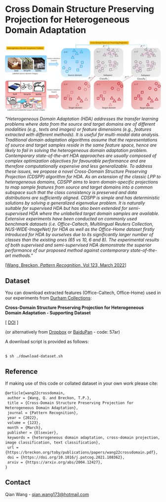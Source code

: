 # **Cross Domain Structure Preserving Projection for Heterogeneous Domain Adaptation**

![CDSPP-HDA](img.jpg)

_"Heterogeneous Domain Adaptation (HDA) addresses the transfer learning problems where data from the source and target domains are of different modalities (e.g., texts and images) or feature dimensions (e.g., features extracted with different methods). It is useful for multi-modal data analysis. Traditional domain adaptation algorithms assume that the representations of source and target samples reside in the same feature space, hence are likely to fail in solving the heterogeneous domain adaptation problem. Contemporary state-of-the-art HDA approaches are usually composed of complex optimization objectives for favourable performance and are therefore computationally expensive and less generalizable. To address these issues, we propose a novel Cross-Domain Structure Preserving Projection (CDSPP) algorithm for HDA. As an extension of the classic LPP to heterogeneous domains, CDSPP aims to learn domain-specific projections to map sample features from source and target domains into a common subspace such that the class consistency is preserved and data distributions are sufficiently aligned. CDSPP is simple and has deterministic solutions by solving a generalized eigenvalue problem. It is naturally suitable for supervised HDA but has also been extended for semi-supervised HDA where the unlabelled target domain samples are available. Extensive experiments have been conducted on commonly used benchmark datasets (i.e. Office-Caltech, Multilingual Reuters Collection, NUS-WIDE-ImageNet) for HDA as well as the Office-Home dataset firstly introduced for HDA by ourselves due to its significantly larger number of classes than the existing ones (65 vs 10, 6 and 8). The experimental results of both supervised and semi-supervised HDA demonstrate the superior performance of our proposed method against contemporary state-of-the-art methods."_

[[Wang, Breckon, _Pattern Recognition_, Vol 123, March 2022](https://breckon.org/toby/publications/papers/wang22crossdomain.pdf)]

## Dataset

You can download extracted features (Office-Caltech, Office-Home) used in our experiments from [Durham Collections](https://collections.durham.ac.uk):

**Cross-Domain Structure Preserving Projection for Heterogeneous Domain Adaptation - Supporting Dataset**

[ [DOI](http://doi.org/10.15128/r2jw827b67n) ]

(or alternatively from  [Dropbox](https://www.dropbox.com/sh/293h2sij1oirn3y/AAD_J8ZReGHglzw84RSs6sb8a?dl=0) or [BaiduPan](https://pan.baidu.com/s/1tLfPuOj8745bme4omzAcNg) - code: 57ar)

A download script is provided as follows:

```

$ sh ./download-dataset.sh

```

## Reference

If making use of this code or collated dataset in your own work please cite:

```
@article{wang22crossdomain,
 author = {Wang, Q. and Breckon, T.P.},
 title = {Cross-Domain Structure Preserving Projection for Heterogeneous Domain Adaptation},
 journal = {Pattern Recognition},
 year = {2022},
 volume = {123},
 month = {March},
 publisher = {Elsevier},
 keywords = {heterogeneous domain adaptation, cross-domain projection, image classification, text classification},
 url = {https://breckon.org/toby/publications/papers/wang22crossdomain.pdf},
 doi = {https://doi.org/10.1016/j.patcog.2021.108362},
 arxiv = {https://arxiv.org/abs/2004.12427},
}

```

## Contact

Qian Wang - qian.wang173@hotmail.com
